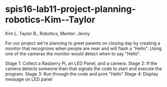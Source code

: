 # spis16-lab11-project-planning-robotics-Kim--Taylor

Kim L. Taylor B., Robotics, Mentor: Jenny

For our project we're planning to greet parents on closing day by creating a monitor that recognizes when people are near and will flash a "Hello". Using one of the cameras the monitor would detect when to say "Hello".

Stage 1: Collect a Rasberry Pi, an LED Panel, and a camera.
Stage 2: If the camera detects someone then that signals the code to start and execute the program.
Stage 3: Run through the code and print "Hello"
Stage 4: Display message on LED panel
